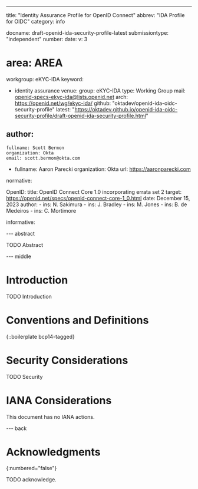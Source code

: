 ---
title: "Identity Assurance Profile for OpenID Connect"
abbrev: "IDA Profile for OIDC"
category: info

docname: draft-openid-ida-security-profile-latest
submissiontype: "independent"
number:
date:
v: 3
# area: AREA
workgroup: eKYC-IDA
keyword:
 - identity assurance
venue:
  group: eKYC-IDA
  type: Working Group
  mail: openid-specs-ekyc-ida@lists.openid.net
  arch: https://openid.net/wg/ekyc-ida/
  github: "oktadev/openid-ida-oidc-security-profile"
  latest: "https://oktadev.github.io/openid-ida-oidc-security-profile/draft-openid-ida-security-profile.html"

author:
 -
    fullname: Scott Bermon
    organization: Okta
    email: scott.bermon@okta.com
 -
    fullname: Aaron Parecki
    organization: Okta
    url: https://aaronparecki.com

normative:

  OpenID:
    title: OpenID Connect Core 1.0 incorporating errata set 2
    target: https://openid.net/specs/openid-connect-core-1_0.html
    date: December 15, 2023
    author:
      - ins: N. Sakimura
      - ins: J. Bradley
      - ins: M. Jones
      - ins: B. de Medeiros
      - ins: C. Mortimore

informative:



--- abstract

TODO Abstract


--- middle

# Introduction

TODO Introduction


# Conventions and Definitions

{::boilerplate bcp14-tagged}


# Security Considerations

TODO Security


# IANA Considerations

This document has no IANA actions.


--- back

# Acknowledgments
{:numbered="false"}

TODO acknowledge.
